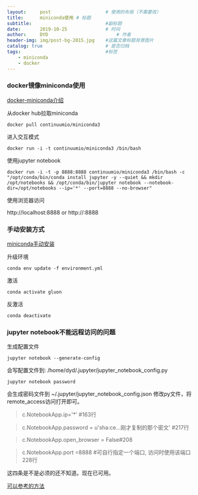 ```yaml
---
layout:     post   				    # 使用的布局（不需要改）
title:      miniconda使用 # 标题
subtitle:                           #副标题
date:       2019-10-25 				# 时间
author:     DYD 						# 作者
header-img: img/post-bg-2015.jpg 	#这篇文章标题背景图片
catalog: true 						# 是否归档
tags:								#标签
    - miniconda
    - docker
---
```


### docker镜像miniconda使用
[docker-miniconda介绍](https://hub.docker.com/r/continuumio/miniconda3)

从docker hub拉取miniconda
```shell
docker pull continuumio/miniconda3
```

进入交互模式
```shell
docker run -i -t continuumio/miniconda3 /bin/bash
```

使用jupyter notebook
```shell
docker run -i -t -p 8888:8888 continuumio/miniconda3 /bin/bash -c "/opt/conda/bin/conda install jupyter -y --quiet && mkdir /opt/notebooks && /opt/conda/bin/jupyter notebook --notebook-dir=/opt/notebooks --ip='*' --port=8888 --no-browser"
```
使用浏览器访问

http://localhost:8888 or http://<docker-machine-ip>:8888

### 手动安装方式
[miniconda手动安装](https://conda.io/en/master/miniconda.html)

升级环境
```shell
conda env update -f environment.yml
```

激活
```shell
conda activate gluon
```

反激活
```shell
conda deactivate
```

### jupyter notebook不能远程访问的问题

生成配置文件

```shell
jupyter notebook --generate-config
```
会写配置文件到: /home/dyd/.jupyter/jupyter_notebook_config.py
```shell
jupyter notebook password
```
会生成密码文件到 ~/.jupyter/jupyter_notebook_config.json
修改py文件，将remote_access访问打开即可。

> c.NotebookApp.ip='*'    #163行

> c.NotebookApp.password = u'sha:ce...刚才复制的那个密文' #217行

> c.NotebookApp.open_browser = False#208

> c.NotebookApp.port =8888 #可自行指定一个端口, 访问时使用该端口228行

这四条是不是必须的还不知道。现在已可用。

[可以参考的方法](https://www.cnblogs.com/wu-chao/p/8419889.html)





